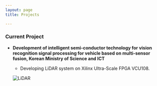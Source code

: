 ```yaml
---
layout: page
title: Projects

---
```

### Current Project

* **Development of intelligent semi-conductor technology for vision recognition signal processing for vehicle based on multi-sensor fusion, Korean Ministry of Science and ICT**
  * Developing LiDAR system on Xilinx Ultra-Scale FPGA VCU108. 
  
  ![LiDAR](https://github.com/phamquandung/phamquandung.github.io/blob/master/img/LiDAR_Overview.PNG?raw=true)
